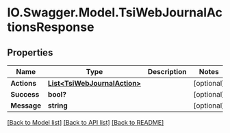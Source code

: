 # IO.Swagger.Model.TsiWebJournalActionsResponse
## Properties

Name | Type | Description | Notes
------------ | ------------- | ------------- | -------------
**Actions** | [**List&lt;TsiWebJournalAction&gt;**](TsiWebJournalAction.md) |  | [optional] 
**Success** | **bool?** |  | [optional] 
**Message** | **string** |  | [optional] 

[[Back to Model list]](../README.md#documentation-for-models) [[Back to API list]](../README.md#documentation-for-api-endpoints) [[Back to README]](../README.md)

